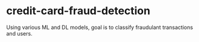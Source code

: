# credit-card-fraud-detection
Using various ML and DL models, goal is to classify fraudulant transactions and users.
